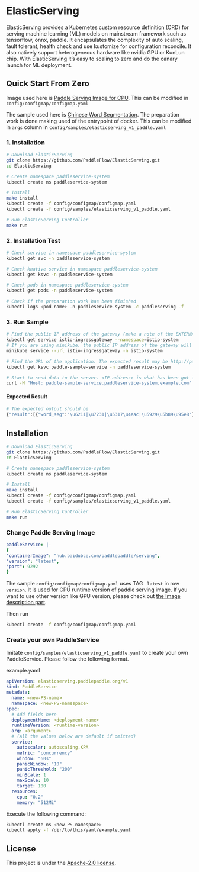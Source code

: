# ElasticServing

ElasticServing provides a Kubernetes custom resource definition (CRD) for serving machine learning (ML) models on mainstream framework such as tensorflow, onnx, paddle. It encapsulates the complexity of auto scaling, fault tolerant, health check and use kustomize for configuration reconcile. It also natively support heterogeneous hardware like nvidia GPU or KunLun chip. With ElasticServing it’s easy to scaling to zero and do the canary launch for ML deployment.



## Quick Start From Zero

Image used here is [Paddle Serving Image for CPU](https://github.com/PaddlePaddle/Serving#installation). This can be modified in ```config/configmap/configmap.yaml```

The sample used here is [Chinese Word Segmentation](https://github.com/PaddlePaddle/Serving#-pre-built-services-with-paddle-serving). The preparation work is done making used of the entrypoint of docker. This can be modified in ```args``` column in ```config/samples/elasticserving_v1_paddle.yaml``` 

### 1. Installation

```bash
# Download ElasticServing
git clone https://github.com/PaddleFlow/ElasticServing.git
cd ElasticServing

# Create namespace paddleservice-system
kubectl create ns paddleservice-system

# Install
make install
kubectl create -f config/configmap/configmap.yaml
kubectl create -f config/samples/elasticserving_v1_paddle.yaml

# Run ElasticServing Controller
make run
```



### 2. Installation Test

``` bash
# Check service in namespace paddleservice-system
kubectl get svc -n paddleservice-system

# Check knative service in namespace paddleservice-system
kubectl get ksvc -n paddleservice-system

# Check pods in namespace paddleservice-system
kubectl get pods -n paddleservice-system

# Check if the preparation work has been finished
kubectl logs <pod-name> -n paddleservice-system -c paddleserving -f

```



### 3. Run Sample

``` bash
# Find the public IP address of the gateway (make a note of the EXTERNAL-IP field in the output)
kubectl get service istio-ingressgateway --namespace=istio-system
# If you are using minikube, the public IP address of the gateway will be listed once you execute the following command (There will exist four URLs and maybe choose the second one)
minikube service --url istio-ingressgateway -n istio-system

# Find the URL of the application. The expected result may be http://paddle-sample-service.paddleservice-system.example.com
kubectl get ksvc paddle-sample-service -n paddleservice-system

# Start to send data to the server. <IP-address> is what has been got in the first or the second command.
curl -H "Host: paddle-sample-service.paddleservice-system.example.com" -H "Content-Type:application/json" -X POST -d '{"feed":[{"words": "我爱北京天安门"}], "fetch":["word_seg"]}' http://<IP-address>/lac/prediction

```

#### Expected Result

``` bash
# The expected output should be 
{"result":[{"word_seg":"\u6211|\u7231|\u5317\u4eac|\u5929\u5b89\u95e8"}]}
```



## Installation



``` bash
# Download ElasticServing
git clone https://github.com/PaddleFlow/ElasticServing.git
cd ElasticServing

# Create namespace paddleservice-system
kubectl create ns paddleservice-system

# Install
make install
kubectl create -f config/configmap/configmap.yaml
kubectl create -f config/samples/elasticserving_v1_paddle.yaml

# Run ElasticServing Controller
make run
```

### Change Paddle Serving Image 

``` yaml
paddleService: |-
{
"containerImage": "hub.baidubce.com/paddlepaddle/serving",
"version": "latest",
"port": 9292
}
```

The sample ```config/configmap/configmap.yaml``` uses TAG ``` latest``` in row ```version```. It is used for CPU runtime version of paddle serving image. If you want to use other version like GPU version, please check out [the Image description part](https://github.com/PaddlePaddle/Serving/blob/v0.4.0/doc/DOCKER_IMAGES.md#image-description).

Then run

``` bash
kubectl create -f config/configmap/configmap.yaml
```

### Create your own PaddleService

Imitate ```config/samples/elasticserving_v1_paddle.yaml``` to create your own PaddleService.  Please follow the following format.

example.yaml

``` yaml
apiVersion: elasticserving.paddlepaddle.org/v1
kind: PaddleService
metadata:
  name: <new-PS-name>
  namespace: <new-PS-namespace>
spec:
  # Add fields here
  deploymentName: <deployment-name>
  runtimeVersion: <runtime-version>
  arg: <argument>
  # (All the values below are default if omitted)
  service: 
    autoscalar: autoscaling.KPA
    metric: "concurrency"
    window: "60s"
    panicWindow: "10"
    panicThreshold: "200"
    minScale: 1 
    maxScale: 10
    target: 100
  resources:
    cpu: "0.2"
    memory: "512Mi"
```

Execute the following command:

``` bash
kubectl create ns <new-PS-namespace>
kubectl apply -f /dir/to/this/yaml/example.yaml
```

## License

This project is under the [Apache-2.0 license](https://github.com/PaddleFlow/ElasticServing/blob/main/LICENSE).

